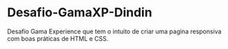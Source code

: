# Desafio-GamaXP-Dindin
Desafio Gama Experience que tem o intuito de criar uma pagina responsiva com boas práticas de HTML e CSS.
